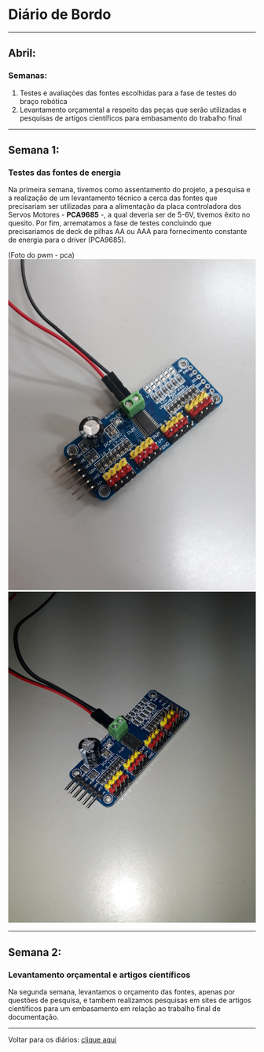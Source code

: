 # Diário de Bordo

---
## Abril:
### Semanas:
1. Testes e avaliações das fontes escolhidas para a fase de testes do braço robótica         
3. Levantamento orçamental a respeito das peças que serão utilizadas e pesquisas de artigos científicos para embasamento do trabalho final        


---
## Semana 1:
### Testes das fontes de energia


Na primeira semana, tivemos como assentamento do projeto, a pesquisa e a realização de um levantamento técnico a cerca das fontes que precisariam ser utilizadas para a alimentação da placa controladora dos Servos Motores - <b>PCA9685</b> -, a qual deveria ser de 5-6V, tivemos êxito no quesito. Por fim, arrematamos a fase de testes concluindo que precisariamos de deck de pilhas AA ou AAA para fornecimento constante de energia para o driver (PCA9685).

(Foto do pwm - pca)
![Drive](./imagens/Drive1.jpg)
![Drive](./imagens/Drive2.jpg)

---

## Semana 2:
### Levantamento orçamental e artigos científicos

Na segunda semana, levantamos o orçamento das fontes, apenas por questões de pesquisa, e tambem realizamos pesquisas em sites de artigos científicos para um embasamento em relação ao trabalho final de documentação.          


---

Voltar para os diários: [clique aqui](./menu_diario.md)

